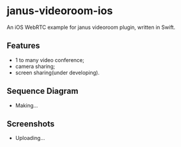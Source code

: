 # janus-videoroom-ios
An iOS WebRTC example for janus videoroom plugin, written in Swift.

## Features

- 1 to many video conference;
- camera sharing;
- screen sharing(under developing).

## Sequence Diagram
- Making...

## Screenshots

- Uploading...
